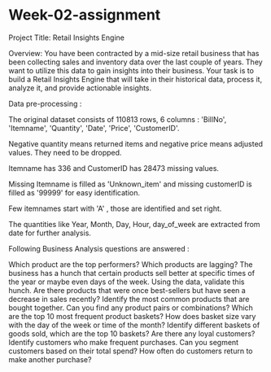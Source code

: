 # Week-02-assignment
Project Title: Retail Insights Engine

Overview: 
You have been contracted by a mid-size retail business that has been collecting sales and inventory data over the last couple of years. They want to utilize this data to gain insights into their business.
Your task is to build a Retail Insights Engine that will take in their historical data, process it, analyze it, and provide actionable insights.

Data pre-processing :

The original dataset consists of 110813 rows, 6 columns : 'BillNo', 'Itemname', 'Quantity', 'Date', 'Price', 'CustomerID'.

Negative quantity means returned items and negative price means adjusted values. They need to be dropped.

Itemname has 336 and CustomerID  has 28473 missing values. 

Missing Itemname is filled as 'Unknown_item' and missing customerID is filled as '99999' for easy identification.

Few itemnames start with 'A' , those are identified and set right.

The quantities like Year, Month, Day, Hour, day_of_week are extracted from date for further analysis.

Following Business Analysis questions are answered :

Which product are the top performers? Which products are lagging?
The business has a hunch that certain products sell better at specific times of the year or maybe even days of the week. Using the data, validate this hunch.
Are there products that were once best-sellers but have seen a decrease in sales recently?
Identify the most common products that are bought together. Can you find any product pairs or combinations?
Which are the top 10 most frequent product baskets?
How does basket size vary with the day of the week or time of the month?
Identify different baskets of goods sold, which are the top 10 baskets?
Are there any loyal customers? Identify customers who make frequent purchases.
Can you segment customers based on their total spend?
How often do customers return to make another purchase?

